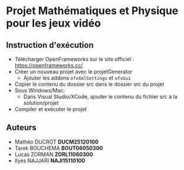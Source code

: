 # Projet Mathématiques et Physique pour les jeux vidéo

## Instruction d'exécution

* Télécharger OpenFrameworks sur le site officiel : https://openframeworks.cc/
* Créer un nouveau projet avec le projetGenerator
    * Ajouter les addons `ofxXmlSettings` et `ofxGui`
* Copier le contenu du dossier src dans le dossier src du projet
* Sous Windows/Mac:
   * Dans Visual Studio/XCode, ajouter le contenu du fichier src à la solution/projet
* Compiler et exécuter le projet

## Auteurs

* Mathéo DUCROT **DUCM25120100**
* Tarek BOUCHEMA **BOUT06050300**
* Lucas ZORMAN **ZORL11060300**
* Ilyes NAJJARI **NAJI15110100**
